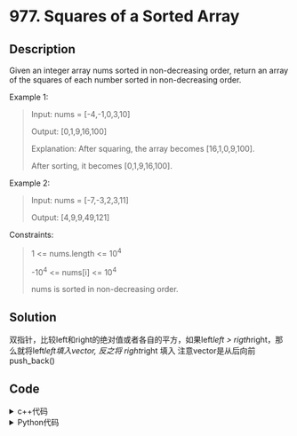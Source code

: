 # 977. Squares of a Sorted Array


## Description


Given an integer array nums sorted in non-decreasing order, return an array of the squares of each number sorted in non-decreasing order.


Example 1:<br>
> Input: nums = [-4,-1,0,3,10]
>
> Output: [0,1,9,16,100]
>
> Explanation: After squaring, the array becomes [16,1,0,9,100].
> 
> After sorting, it becomes [0,1,9,16,100].



Example 2:
> Input: nums = [-7,-3,2,3,11]
> 
> Output: [4,9,9,49,121]

Constraints:
> 1 <= nums.length <= 10<sup>4</sup>
> 
> -10<sup>4</sup> <= nums[i] <= 10<sup>4</sup>
> 
> nums is sorted in non-decreasing order.




## Solution
双指针，比较left和right的绝对值或者各自的平方，如果left*left > rigth*right，那么就将left*left填入vector, 反之将 right*right 填入
注意vector是从后向前push_back()

## Code

<details>
  <summary>c++代码</summary>
  
```C++

class Solution {
public:
    vector<int> sortedSquares(vector<int>& nums) {
        int index = nums.size()-1;
        vector<int> res(nums.size(), 0);
        int left=0, right = nums.size()-1;
        while(left <= right) {
            if(abs(nums[left]) < abs(nums[right])) {
                res[index--] = nums[right] * nums[right];
                right--;
            } else {
                res[index--] = nums[left] * nums[left];
                left++;
            }
        }
        return res;
    }
};

```
</details>    
  
<details>
  <summary>Python代码</summary>
  
```Python3

class Solution:
    def sortedSquares(self, nums: List[int]) -> List[int]:
        n =len(nums)
        li = [0] * n
        left, right, index = 0, n-1, n-1

        while left <= right:
            if abs(nums[left]) < abs(nums[right]):
                li[index] = nums[right] * nums[right]
                index -= 1
                right -= 1
            else:
                li[index] = nums[left] * nums[left]
                index -= 1
                left += 1
        return li
```
</details>    



